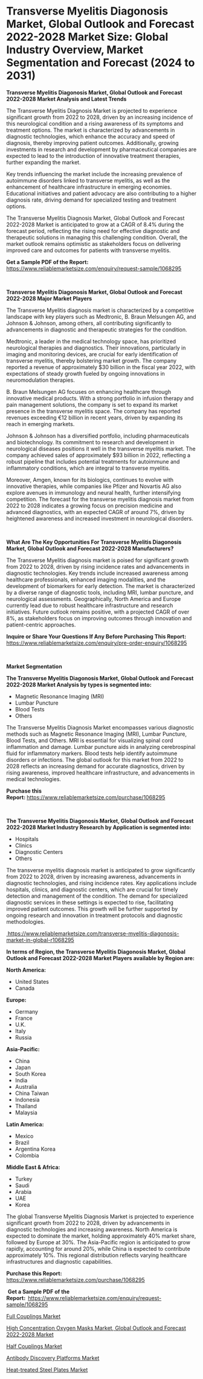 <p><h1>Transverse Myelitis Diagonosis Market, Global Outlook and Forecast 2022-2028 Market Size: Global Industry Overview, Market Segmentation and Forecast (2024 to 2031)</h1></p><p><strong>Transverse Myelitis Diagonosis Market, Global Outlook and Forecast 2022-2028 Market Analysis and Latest Trends</strong></p>
<p><p>The Transverse Myelitis Diagnosis Market is projected to experience significant growth from 2022 to 2028, driven by an increasing incidence of this neurological condition and a rising awareness of its symptoms and treatment options. The market is characterized by advancements in diagnostic technologies, which enhance the accuracy and speed of diagnosis, thereby improving patient outcomes. Additionally, growing investments in research and development by pharmaceutical companies are expected to lead to the introduction of innovative treatment therapies, further expanding the market.</p><p>Key trends influencing the market include the increasing prevalence of autoimmune disorders linked to transverse myelitis, as well as the enhancement of healthcare infrastructure in emerging economies. Educational initiatives and patient advocacy are also contributing to a higher diagnosis rate, driving demand for specialized testing and treatment options. </p><p>The Transverse Myelitis Diagnosis Market, Global Outlook and Forecast 2022-2028 Market is anticipated to grow at a CAGR of 8.4% during the forecast period, reflecting the rising need for effective diagnostic and therapeutic solutions in managing this challenging condition. Overall, the market outlook remains optimistic as stakeholders focus on delivering improved care and outcomes for patients with transverse myelitis.</p></p>
<p><strong>Get a Sample PDF of the Report:&nbsp;</strong> <a href="https://www.reliablemarketsize.com/enquiry/request-sample/1068295">https://www.reliablemarketsize.com/enquiry/request-sample/1068295</a></p>
<p>&nbsp;</p>
<p><strong>Transverse Myelitis Diagonosis Market, Global Outlook and Forecast 2022-2028 Major Market Players</strong></p>
<p><p>The Transverse Myelitis diagnosis market is characterized by a competitive landscape with key players such as Medtronic, B. Braun Melsungen AG, and Johnson & Johnson, among others, all contributing significantly to advancements in diagnostic and therapeutic strategies for the condition.</p><p>Medtronic, a leader in the medical technology space, has prioritized neurological therapies and diagnostics. Their innovations, particularly in imaging and monitoring devices, are crucial for early identification of transverse myelitis, thereby bolstering market growth. The company reported a revenue of approximately $30 billion in the fiscal year 2022, with expectations of steady growth fueled by ongoing innovations in neuromodulation therapies.</p><p>B. Braun Melsungen AG focuses on enhancing healthcare through innovative medical products. With a strong portfolio in infusion therapy and pain management solutions, the company is set to expand its market presence in the transverse myelitis space. The company has reported revenues exceeding €12 billion in recent years, driven by expanding its reach in emerging markets.</p><p>Johnson & Johnson has a diversified portfolio, including pharmaceuticals and biotechnology. Its commitment to research and development in neurological diseases positions it well in the transverse myelitis market. The company achieved sales of approximately $93 billion in 2022, reflecting a robust pipeline that includes potential treatments for autoimmune and inflammatory conditions, which are integral to transverse myelitis.</p><p>Moreover, Amgen, known for its biologics, continues to evolve with innovative therapies, while companies like Pfizer and Novartis AG also explore avenues in immunology and neural health, further intensifying competition. The forecast for the transverse myelitis diagnosis market from 2022 to 2028 indicates a growing focus on precision medicine and advanced diagnostics, with an expected CAGR of around 7%, driven by heightened awareness and increased investment in neurological disorders.</p></p>
<p>&nbsp;</p>
<p><strong>What Are The Key Opportunities For Transverse Myelitis Diagonosis Market, Global Outlook and Forecast 2022-2028 Manufacturers?</strong></p>
<p><p>The Transverse Myelitis diagnosis market is poised for significant growth from 2022 to 2028, driven by rising incidence rates and advancements in diagnostic technologies. Key trends include increased awareness among healthcare professionals, enhanced imaging modalities, and the development of biomarkers for early detection. The market is characterized by a diverse range of diagnostic tools, including MRI, lumbar puncture, and neurological assessments. Geographically, North America and Europe currently lead due to robust healthcare infrastructure and research initiatives. Future outlook remains positive, with a projected CAGR of over 8%, as stakeholders focus on improving outcomes through innovation and patient-centric approaches.</p></p>
<p><strong>Inquire or Share Your Questions If Any Before Purchasing This Report:</strong> <a href="https://www.reliablemarketsize.com/enquiry/pre-order-enquiry/1068295">https://www.reliablemarketsize.com/enquiry/pre-order-enquiry/1068295</a></p>
<p>&nbsp;</p>
<p><strong>Market Segmentation</strong></p>
<p><strong>The Transverse Myelitis Diagonosis Market, Global Outlook and Forecast 2022-2028 Market Analysis by types is segmented into:</strong></p>
<p><ul><li>Magnetic Resonance Imaging (MRI)</li><li>Lumbar Puncture</li><li>Blood Tests</li><li>Others</li></ul></p>
<p><p>The Transverse Myelitis Diagnosis Market encompasses various diagnostic methods such as Magnetic Resonance Imaging (MRI), Lumbar Puncture, Blood Tests, and Others. MRI is essential for visualizing spinal cord inflammation and damage. Lumbar puncture aids in analyzing cerebrospinal fluid for inflammatory markers. Blood tests help identify autoimmune disorders or infections. The global outlook for this market from 2022 to 2028 reflects an increasing demand for accurate diagnostics, driven by rising awareness, improved healthcare infrastructure, and advancements in medical technologies.</p></p>
<p><strong>Purchase this Report:&nbsp;</strong><a href="https://www.reliablemarketsize.com/purchase/1068295">https://www.reliablemarketsize.com/purchase/1068295</a></p>
<p>&nbsp;</p>
<p><strong>The Transverse Myelitis Diagonosis Market, Global Outlook and Forecast 2022-2028 Market Industry Research by Application is segmented into:</strong></p>
<p><ul><li>Hospitals</li><li>Clinics</li><li>Diagnostic Centers</li><li>Others</li></ul></p>
<p><p>The transverse myelitis diagnosis market is anticipated to grow significantly from 2022 to 2028, driven by increasing awareness, advancements in diagnostic technologies, and rising incidence rates. Key applications include hospitals, clinics, and diagnostic centers, which are crucial for timely detection and management of the condition. The demand for specialized diagnostic services in these settings is expected to rise, facilitating improved patient outcomes. This growth will be further supported by ongoing research and innovation in treatment protocols and diagnostic methodologies.</p></p>
<p><a href="https://www.reliablemarketsize.com/transverse-myelitis-diagonosis-market-in-global-r1068295">&nbsp;https://www.reliablemarketsize.com/transverse-myelitis-diagonosis-market-in-global-r1068295</a></p>
<p><strong>In terms of Region, the Transverse Myelitis Diagonosis Market, Global Outlook and Forecast 2022-2028 Market Players available by Region are:</strong></p>
<p>
    <p> <strong> North America: </strong>
        <ul>
            <li>United States</li>
            <li>Canada</li>
        </ul>
        </p> 
    <p> <strong> Europe: </strong>
        <ul>
            <li>Germany</li>
            <li>France</li>
            <li>U.K.</li>
            <li>Italy</li>
            <li>Russia</li>
        </ul>
        </p> 
    <p> <strong> Asia-Pacific: </strong>
        <ul>
            <li>China</li>
            <li>Japan</li>
            <li>South Korea</li>
            <li>India</li>
            <li>Australia</li>
            <li>China Taiwan</li>
            <li>Indonesia</li>
            <li>Thailand</li>
            <li>Malaysia</li>
        </ul>
        </p> 
    <p> <strong> Latin America: </strong>
        <ul>
            <li>Mexico</li>
            <li>Brazil</li>
            <li>Argentina Korea</li>
            <li>Colombia</li>
        </ul>
        </p> 
    <p> <strong> Middle East & Africa: </strong>
        <ul>
            <li>Turkey</li>
            <li>Saudi</li>
            <li>Arabia</li>
            <li>UAE</li>
            <li>Korea</li>
        </ul>
    </p>
    </p>
<p><p>The global Transverse Myelitis Diagnosis Market is projected to experience significant growth from 2022 to 2028, driven by advancements in diagnostic technologies and increasing awareness. North America is expected to dominate the market, holding approximately 40% market share, followed by Europe at 30%. The Asia-Pacific region is anticipated to grow rapidly, accounting for around 20%, while China is expected to contribute approximately 10%. This regional distribution reflects varying healthcare infrastructures and diagnostic capabilities.</p></p>
<p><strong>Purchase this Report: </strong><a href="https://www.reliablemarketsize.com/purchase/1068295">https://www.reliablemarketsize.com/purchase/1068295</a></p>
<p>&nbsp;<strong>Get a Sample PDF of the Report:&nbsp;&nbsp;</strong><a href="https://www.reliablemarketsize.com/enquiry/request-sample/1068295">https://www.reliablemarketsize.com/enquiry/request-sample/1068295</a></p>
<p><strong></strong></p>
<p><p><a href="https://www.linkedin.com/pulse/market-forecast-global-full-couplings-trends-impact-analysis-2024-isbxf?trackingId=b3bVVUhJSGWBEfBUbbAFJw%3D%3D">Full Couplings Market</a></p><p><a href="https://github.com/gdfhhhj/Market-Research-Report-List-6/blob/main/high-concentration-oxygen-masks-market-global-outlook-and-forecast-2022-2028-market.md">High Concentration Oxygen Masks Market, Global Outlook and Forecast 2022-2028 Market</a></p><p><a href="https://www.linkedin.com/pulse/unveiling-market-trends-global-half-couplings-growth-regional-svedf?trackingId=CTsvz%2ByfQlWdykfiCe2C3Q%3D%3D">Half Couplings Market</a></p><p><a href="https://medium.com/@marisolking1/the-antibody-discovery-platforms-market-insights-report-offers-an-in-depth-and-thorough-analysis-bfe19ec42107">Antibody Discovery Platforms Market</a></p><p><a href="https://issuu.com/reportprime-2/docs/heat-treated-steel-plates-market-si_cfc49cef8f3489">Heat-treated Steel Plates Market</a></p></p>